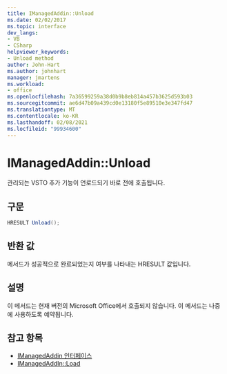 ```yaml
---
title: IManagedAddin::Unload
ms.date: 02/02/2017
ms.topic: interface
dev_langs:
- VB
- CSharp
helpviewer_keywords:
- Unload method
author: John-Hart
ms.author: johnhart
manager: jmartens
ms.workload:
- office
ms.openlocfilehash: 7a36599259a38d0b9b8eb814a457b3625d593b03
ms.sourcegitcommit: ae6d47b09a439cd0e13180f5e89510e3e347fd47
ms.translationtype: MT
ms.contentlocale: ko-KR
ms.lasthandoff: 02/08/2021
ms.locfileid: "99934600"
---
```

# <a name="imanagedaddinunload"></a>IManagedAddin::Unload
  관리되는 VSTO 추가 기능이 언로드되기 바로 전에 호출됩니다.

## <a name="syntax"></a>구문

```csharp
HRESULT Unload();
```

## <a name="return-value"></a>반환 값
 메서드가 성공적으로 완료되었는지 여부를 나타내는 HRESULT 값입니다.

## <a name="remarks"></a>설명
 이 메서드는 현재 버전의 Microsoft Office에서 호출되지 않습니다. 이 메서드는 나중에 사용하도록 예약됩니다.

## <a name="see-also"></a>참고 항목
- [IManagedAddin 인터페이스](../vsto/imanagedaddin-interface.md)
- [IManagedAddIn::Load](../vsto/imanagedaddin-load.md)
